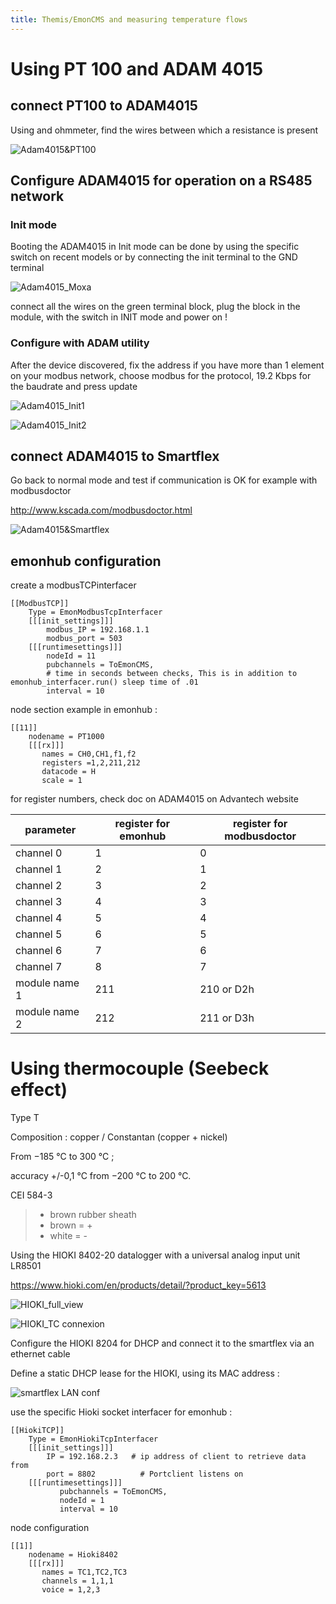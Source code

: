```yaml
---
title: Themis/EmonCMS and measuring temperature flows
---
```

# Using PT 100 and ADAM 4015

## connect PT100 to ADAM4015

Using and ohmmeter, find the wires between which a resistance is present

![Adam4015&PT100](assets/FluidTemp/connectPT100_to_ADAM4015.png)

## Configure ADAM4015 for operation on a RS485 network

### Init mode

Booting the ADAM4015 in Init mode can be done by using the specific switch on recent models or by connecting the init terminal to the
GND terminal

![Adam4015_Moxa](assets/FluidTemp/configure_ADAM4015_w_moxa.png)

connect all the wires on the green terminal block, plug the block in the module, with the switch in INIT mode and power on !

### Configure with ADAM utility

After the device discovered, fix the address if you have more than 1 element on your modbus network, choose modbus for the protocol, 19.2 Kbps for the baudrate and press update

![Adam4015_Init1](assets/FluidTemp/INIT_MODE_ADAM4015_1.png)

![Adam4015_Init2](assets/FluidTemp/INIT_MODE_ADAM4015_2.png)

## connect ADAM4015 to Smartflex

Go back to normal mode and test if communication is OK for example with modbusdoctor

http://www.kscada.com/modbusdoctor.html

![Adam4015&Smartflex](assets/FluidTemp/connect_ADAM4015_to_SmartFlex4GRouterb.png)

## emonhub configuration

create a modbusTCPinterfacer
```
[[ModbusTCP]]
    Type = EmonModbusTcpInterfacer
    [[[init_settings]]]
        modbus_IP = 192.168.1.1
        modbus_port = 503
    [[[runtimesettings]]]
        nodeId = 11
        pubchannels = ToEmonCMS,
        # time in seconds between checks, This is in addition to emonhub_interfacer.run() sleep time of .01
        interval = 10
```

node section example in emonhub :

```
[[11]]
    nodename = PT1000
    [[[rx]]]
       names = CH0,CH1,f1,f2
       registers =1,2,211,212
       datacode = H
       scale = 1
```

for register numbers, check doc on ADAM4015 on Advantech website

parameter |register for emonhub|register for modbusdoctor
--- | ---  | ---
channel 0|1|0
channel 1|2|1
channel 2|3|2
channel 3|4|3
channel 4|5|4
channel 5|6|5
channel 6|7|6
channel 7|8|7
module name 1|211|210 or D2h
module name 2|212|211 or D3h

# Using thermocouple (Seebeck effect)

Type T

Composition : copper / Constantan (copper + nickel)

From −185 °C to 300 °C ;

accuracy  +/-0,1 °C from −200 °C to 200 °C.

CEI 584-3  
> - brown rubber sheath
> - brown = +
> - white = -

Using the HIOKI 8402-20 datalogger with a universal analog input unit LR8501

https://www.hioki.com/en/products/detail/?product_key=5613

![HIOKI_full_view](assets/FluidTemp/HIOKI8402.jpg)

![HIOKI_TC connexion](assets/FluidTemp/HIOKI_connect_TC.jpg)

Configure the HIOKI 8204 for DHCP and connect it to the smartflex via an ethernet cable

Define a static DHCP lease for the HIOKI, using its MAC address :

![smartflex LAN conf](assets/FluidTemp/HIOKI_smartflex_LAN_conf.jpg)

use the specific Hioki socket interfacer for emonhub :

```
[[HiokiTCP]]  
    Type = EmonHiokiTcpInterfacer
    [[[init_settings]]]
	    IP = 192.168.2.3   # ip address of client to retrieve data from
	    port = 8802          # Portclient listens on
    [[[runtimesettings]]]
           pubchannels = ToEmonCMS,
           nodeId = 1
           interval = 10
```

node configuration

```
[[1]]
    nodename = Hioki8402
    [[[rx]]]
       names = TC1,TC2,TC3
       channels = 1,1,1
       voice = 1,2,3
```
